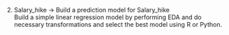 2) Salary_hike -> Build a prediction model for Salary_hike <br>
Build a simple linear regression model by performing EDA and do necessary transformations and select the best model using R or Python.
